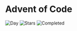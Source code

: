 # Advent of Code

![Day](https://img.shields.io/badge/day%20📅-1-blue) ![Stars](https://img.shields.io/badge/stars%20⭐-0-yellow) ![Completed](https://img.shields.io/badge/days%20completed-0-red)